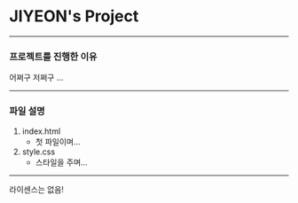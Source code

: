 # JIYEON's Project

-----------

### 프로젝트를 진행한 이유
어쩌구 저쩌구 ...

-----------

### 파일 설명
1. index.html
    - 첫 파일이며...
2. style.css
    - 스타일을 주며...

-----------

라이센스는 없음!
